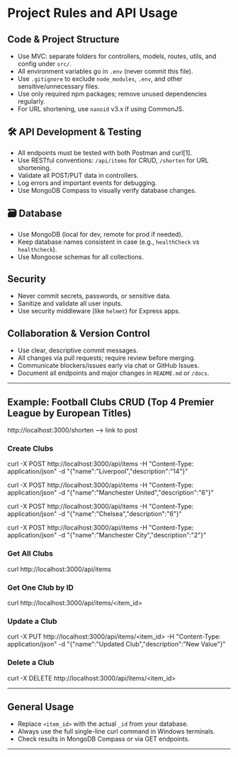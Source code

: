 # Project Rules and API Usage

##  Code & Project Structure

- Use MVC: separate folders for controllers, models, routes, utils, and config under `src/`.
- All environment variables go in `.env` (never commit this file).
- Use `.gitignore` to exclude `node_modules`, `.env`, and other sensitive/unnecessary files.
- Use only required npm packages; remove unused dependencies regularly.
- For URL shortening, use `nanoid` v3.x if using CommonJS.

## 🛠️ API Development & Testing

- All endpoints must be tested with both Postman and curl[1].
- Use RESTful conventions: `/api/items` for CRUD, `/shorten` for URL shortening.
- Validate all POST/PUT data in controllers.
- Log errors and important events for debugging.
- Use MongoDB Compass to visually verify database changes.

## 🗃 Database

- Use MongoDB (local for dev, remote for prod if needed).
- Keep database names consistent in case (e.g., `healthCheck` vs `healthcheck`).
- Use Mongoose schemas for all collections.

##  Security

- Never commit secrets, passwords, or sensitive data.
- Sanitize and validate all user inputs.
- Use security middleware (like `helmet`) for Express apps.

##  Collaboration & Version Control

- Use clear, descriptive commit messages.
- All changes via pull requests; require review before merging.
- Communicate blockers/issues early via chat or GitHub Issues.
- Document all endpoints and major changes in `README.md` or `/docs`.

---

##  Example: Football Clubs CRUD (Top 4 Premier League by European Titles)

http://localhost:3000/shorten --> link to post

### **Create Clubs**

curl -X POST http://localhost:3000/api/items -H "Content-Type: application/json" -d "{\"name\":\"Liverpool\",\"description\":\"14\"}"

curl -X POST http://localhost:3000/api/items -H "Content-Type: application/json" -d "{\"name\":\"Manchester United\",\"description\":\"6\"}"

curl -X POST http://localhost:3000/api/items -H "Content-Type: application/json" -d "{\"name\":\"Chelsea\",\"description\":\"6\"}"

curl -X POST http://localhost:3000/api/items -H "Content-Type: application/json" -d "{\"name\":\"Manchester City\",\"description\":\"2\"}"



### **Get All Clubs**

curl http://localhost:3000/api/items


### **Get One Club by ID**

curl http://localhost:3000/api/items/<item_id>


### **Update a Club**

curl -X PUT http://localhost:3000/api/items/<item_id> -H "Content-Type: application/json" -d "{\"name\":\"Updated Club\",\"description\":\"New Value\"}"


### **Delete a Club**

curl -X DELETE http://localhost:3000/api/items/<item_id>


---

##  General Usage

- Replace `<item_id>` with the actual `_id` from your database.
- Always use the full single-line curl command in Windows terminals.
- Check results in MongoDB Compass or via GET endpoints.

---
